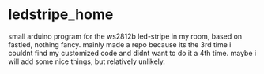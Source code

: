 # ledstripe_home
small arduino program for the ws2812b led-stripe in my room, based on fastled, nothing fancy.
mainly made a repo because its the 3rd time i couldnt find my customized code and didnt want to do it a 4th time.
maybe i will add some nice things, but relatively unlikely.
